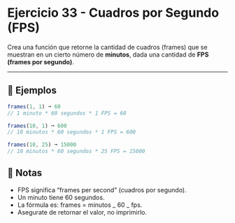 # Ejercicio 33 - Cuadros por Segundo (FPS)

Crea una función que retorne la cantidad de cuadros (frames) que se muestran en un cierto número de **minutos**, dada una cantidad de **FPS (frames por segundo)**.

---

## 🧪 Ejemplos

```javascript
frames(1, 1) ➞ 60
// 1 minuto * 60 segundos * 1 FPS = 60

frames(10, 1) ➞ 600
// 10 minutos * 60 segundos * 1 FPS = 600

frames(10, 25) ➞ 15000
// 10 minutos * 60 segundos * 25 FPS = 15000
```

## 📝 Notas

- FPS significa “frames per second” (cuadros por segundo).
- Un minuto tiene 60 segundos.
- La fórmula es: frames = minutos _ 60 _ fps.
- Asegurate de retornar el valor, no imprimirlo.
